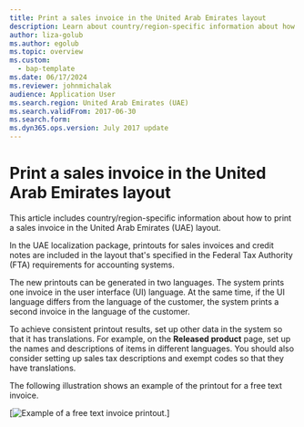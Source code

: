 ```yaml
---
title: Print a sales invoice in the United Arab Emirates layout
description: Learn about country/region-specific information about how to print a sales invoice in the United Arab Emirates (UAE) layout.
author: liza-golub
ms.author: egolub
ms.topic: overview
ms.custom: 
  - bap-template
ms.date: 06/17/2024
ms.reviewer: johnmichalak
audience: Application User
ms.search.region: United Arab Emirates (UAE)
ms.search.validFrom: 2017-06-30
ms.search.form:
ms.dyn365.ops.version: July 2017 update
---
```


# Print a sales invoice in the United Arab Emirates layout

This article includes country/region-specific information about how to print a sales invoice in the United Arab Emirates (UAE) layout.

In the UAE localization package, printouts for sales invoices and credit notes are included in the layout that's specified in the Federal Tax Authority (FTA) requirements for accounting systems.

The new printouts can be generated in two languages. The system prints one invoice in the user interface (UI) language. At the same time, if the UI language differs from the language of the customer, the system prints a second invoice in the language of the customer.

To achieve consistent printout results, set up other data in the system so that it has translations. For example, on the **Released product** page, set up the names and descriptions of items in different languages. You should also consider setting up sales tax descriptions and exempt codes so that they have translations.

The following illustration shows an example of the printout for a free text invoice.

[![Example of a free text invoice printout.](../media/uae_vat_15.jpg)]
